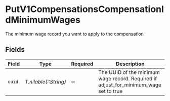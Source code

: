 # PutV1CompensationsCompensationIdMinimumWages

The minimum wage record you want to apply to the compensation


## Fields

| Field                                                                                | Type                                                                                 | Required                                                                             | Description                                                                          |
| ------------------------------------------------------------------------------------ | ------------------------------------------------------------------------------------ | ------------------------------------------------------------------------------------ | ------------------------------------------------------------------------------------ |
| `uuid`                                                                               | *T.nilable(::String)*                                                                | :heavy_minus_sign:                                                                   | The UUID of the minimum wage record. Required if adjust_for_minimum_wage set to true |